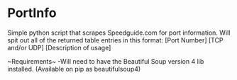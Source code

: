 # PortInfo
Simple python script that scrapes Speedguide.com for port information. Will spit out all of the returned table entries in this format:
[Port Number]
[TCP and/or UDP]
[Description of usage]

~Requirements~
-Will need to have the Beautiful Soup version 4 lib installed. (Available on pip as beautifulsoup4)

